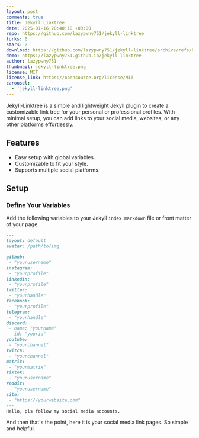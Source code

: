 ```yaml
---
layout: post
comments: true
title: Jekyll Linktree
date: 2025-01-16 20:40:18 +03:00
repo: https://github.com/lazypwny751/jekyll-linktree
forks: 0
stars: 2
download: https://github.com/lazypwny751/jekyll-linktree/archive/refs/heads/main.zip
demo: https://lazypwny751.github.io/jekyll-linktree
author: lazypwny751
thumbnail: jekyll-linktree.png
license: MIT
license_link: https://opensource.org/license/MIT
carousel:
  - 'jekyll-linktree.png'
---
```


Jekyll-Linktree is a simple and lightweight Jekyll plugin to create a customizable link tree for your personal or professional profiles. With minimal setup, you can add links to your social media, websites, or any other platforms effortlessly.

## Features

- Easy setup with global variables.
- Customizable to fit your style.
- Supports multiple social platforms.

## Setup

### Define Your Variables

Add the following variables to your Jekyll `index.markdown` file or front matter of your page:

```md
---
layout: default
avatar: /path/to/img

github: 
 - "yourusername"
instagram:
 - "yourprofile"
linkedin: 
 - "yourprofile"
twitter: 
 - "yourhandle"
facebook: 
 - "yourprofile"
telegram: 
 - "yourhandle"
discord: 
 - name: "yourname"
   id: "yourid"
youtube: 
 - "yourchannel"
twitch: 
 - "yourchannel"
matrix: 
 - "yourmatrix"
tiktok: 
 - "yourusername"
reddit: 
 - "yourusername"
site: 
 - "https://yourwebsite.com"
---
Hello, pls follow my social media accounts.
```

And then that's the point, here it is your social media link pages. So simple and helpful.
